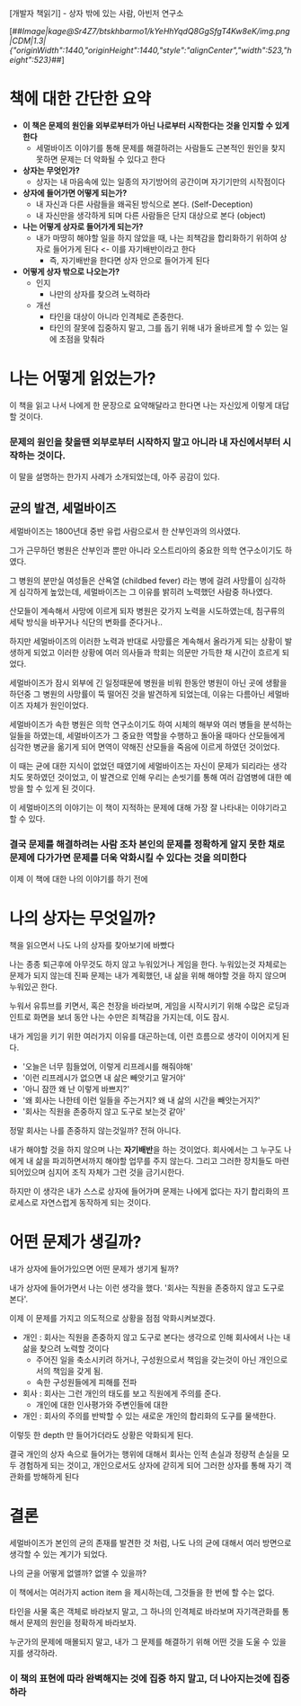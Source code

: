 [개발자 책읽기] - 상자 밖에 있는 사람, 아빈저 연구소

[##_Image|kage@Sr4Z7/btskhbarmo1/kYeHhYqdQ8GgSfgT4Kw8eK/img.png|CDM|1.3|{"originWidth":1440,"originHeight":1440,"style":"alignCenter","width":523,"height":523}_##]

# 책에 대한 간단한 요약

- **이 책은 문제의 원인을 외부로부터가 아닌 나로부터 시작한다는 것을 인지할 수 있게 한다**
  - 세멀바이즈 이야기를 통해 문제를 해결하려는 사람들도 근본적인 원인을 찾지 못하면 문제는 더 악화될 수 있다고 한다
- **상자는 무엇인가?**
  - 상자는 내 마음속에 있는 일종의 자기방어의 공간이며 자기기만의 시작점이다
- **상자에 들어가면 어떻게 되는가?**
  - 내 자신과 다른 사람들을 왜곡된 방식으로 본다. (Self-Deception)
  - 내 자신만을 생각하게 되며 다른 사람들은 단지 대상으로 본다 (object)
- **나는 어떻게 상자로 들어가게 되는가?**
  - 내가 마땅히 해야할 일을 하지 않았을 때, 나는 죄책감을 합리화하기 위하여 상자로 들어가게 된다 <- 이를 자기배반이라고 한다
    - 즉, 자기배반을 한다면 상자 안으로 들어가게 된다
- **어떻게 상자 밖으로 나오는가?**
  - 인지
    - 나만의 상자를 찾으려 노력하라
  - 개선
    - 타인을 대상이 아니라 인격체로 존중한다.
    - 타인의 잘못에 집중하지 말고, 그를 돕기 위해 내가 올바르게 할 수 있는 일에 초점을 맞춰라

# 나는 어떻게 읽었는가?

이 책을 읽고 나서 나에게 한 문장으로 요약해달라고 한다면 나는 자신있게 이렇게 대답할 것이다.

### 문제의 원인을 찾을땐 외부로부터 시작하지 말고 아니라 내 자신에서부터 시작하는 것이다.

이 말을 설명하는 한가지 사례가 소개되었는데, 아주 공감이 있다.

## 균의 발견, 세멀바이즈

세멀바이즈는 1800년대 중반 유럽 사람으로서 한 산부인과의 의사였다.

그가 근무하던 병원은 산부인과 뿐만 아니라 오스트리아의 중요한 의학 연구소이기도 하였다.

그 병원의 분만실 여성들은 산욕열 (childbed fever) 라는 병에 걸려 사망률이 심각하게 심각하게 높았는데, 세멀바이즈는 그 이유를 밝히려 노력했던 사람중 하나였다.

산모들이 계속해서 사망에 이르게 되자 병원은 갖가지 노력을 시도하였는데, 침구류의 세탁 방식을 바꾸거나 식단의 변화를 준다거나..

하지만 세멀바이즈의 이러한 노력과 반대로 사망률은 계속해서 올라가게 되는 상황이 발생하게 되었고 이러한 상황에 여러 의사들과 학회는 의문만 가득한 채 시간이 흐르게 되었다.

세멀바이즈가 잠시 외부에 긴 일정때문에 병원을 비워 한동안 병원이 아닌 곳에 생활을 하던중 그 병원의 사망률이 뚝 떨어진 것을 발견하게 되었는데, 이유는 다름아닌 세멀바이즈 자체가 원인이었다.

세멀바이즈가 속한 병원은 의학 연구소이기도 하여 시체의 해부와 여러 병들을 분석하는 일들을 하였는데, 세멀바이즈가 그 중요한 역할을 수행하고 돌아올 때마다 산모들에게 심각한 병균을 옮기게 되어 면역이 약해진 산모들을 죽음에 이르게 하였던 것이었다.

이 때는 균에 대한 지식이 없었던 때였기에 세멀바이즈는 자신이 문제가 되리라는 생각치도 못하였던 것이었고, 이 발견으로 인해 우리는 손씻기를 통해 여러 감염병에 대한 예방을 할 수 있게 된 것이다.

이 세멀바이즈의 이야기는 이 책이 지적하는 문제에 대해 가장 잘 나타내는 이야기라고 할 수 있다.

### 결국 문제를 해결하려는 사람 조차 본인의 문제를 정확하게 알지 못한 채로 문제에 다가가면 문제를 더욱 악화시킬 수 있다는 것을 의미한다

이제 이 책에 대한 나의 이야기를 하기 전에

# 나의 상자는 무엇일까?

책을 읽으면서 나도 나의 상자를 찾아보기에 바빴다

나는 종종 퇴근후에 아무것도 하지 않고 누워있거나 게임을 한다. 누워있는것 자체로는 문제가 되지 않는데 진짜 문제는 내가 계획했던, 내 삶을 위해 해야할 것을 하지 않으며 누워있곤 한다.

누워서 유튜브를 키면서, 혹은 천장을 바라보며, 게임을 시작시키기 위해 수많은 로딩과 인트로 화면을 보녀 동안 나는 수만은 죄책감을 가지는데, 이도 잠시.

내가 게임을 키기 위한 여러가지 이유를 대곤하는데, 이런 흐름으로 생각이 이어지게 된다.

- '오늘은 너무 힘들었어, 이렇게 리프레시를 해줘야해'
- '이런 리프레시가 없으면 내 삶은 빼앗기고 말거야'
- '아니 잠깐 왜 난 이렇게 바쁘지?'
- '왜 회사는 나한테 이런 일들을 주는거지? 왜 내 삶의 시간을 빼앗는거지?'
- '회사는 직원을 존중하지 않고 도구로 보는것 같아'

정말 회사는 나를 존중하지 않는것일까? 전혀 아니다.

내가 해야할 것을 하지 않으며 나는 **자기배반**을 하는 것이었다. 회사에서는 그 누구도 나에게 내 삶을 파괴하면서까지 해야할 업무를 주지 않는다. 그리고 그러한 장치들도 마련되어있으며 심지어 조직 자체가 그런 것을 금기시한다.

하지만 이 생각은 내가 스스로 상자에 들어가며 문제는 나에게 없다는 자기 합리화의 프로세스로 자연스럽게 동작하게 되는 것이다.

# 어떤 문제가 생길까?

내가 상자에 들어가있으면 어떤 문제가 생기게 될까?

내가 상자에 들어가면서 나는 이런 생각을 했다. '회사는 직원을 존중하지 않고 도구로 본다'.

이제 이 문제를 가지고 의도적으로 상황을 점점 악화시켜보겠다.

- 개인 : 회사는 직원을 존중하지 않고 도구로 본다는 생각으로 인해 회사에서 나는 내 삶을 찾으려 노력할 것이다
  - 주어진 일을 축소시키려 하거나, 구성원으로서 책임을 갖는것이 아닌 개인으로서의 책임을 갖게 됨.
  - 속한 구성원들에게 피해를 전파
- 회사 : 회사는 그런 개인의 태도를 보고 직원에게 주의를 준다.
  - 개인에 대한 인사평가와 주변인들에 대한
- 개인 : 회사의 주의를 반박할 수 있는 새로운 개인의 합리화의 도구를 물색한다.

이렇듯 한 depth 만 들어가더라도 상황은 악화되게 된다.

결국 개인의 상자 속으로 들어가는 행위에 대해서 회사는 인적 손실과 정량적 손실을 모두 경험하게 되는 것이고, 개인으로서도 상자에 갇히게 되어 그러한 상자를 통해 자기 객관화를 방해하게 된다

# 결론

세멀바이즈가 본인의 균의 존재를 발견한 것 처럼, 나도 나의 균에 대해서 여러 방면으로 생각할 수 있는 계기가 되었다.

나의 균을 어떻게 없앨까? 없앨 수 있을까?

이 책에서는 여러가지 action item 을 제시하는데, 그것들을 한 번에 할 수는 없다.

타인을 사물 혹은 객체로 바라보지 말고, 그 하나의 인격체로 바라보며 자기객관화를 통해서 문제의 원인을 정확하게 바라보자.

누군가의 문제에 매몰되지 말고, 내가 그 문제를 해결하기 위해 어떤 것을 도울 수 있을지를 생각하라.

### 이 책의 표현에 따라 **완벽해지는 것에 집중 하지 말고, 더 나아지는것에 집중하라**
